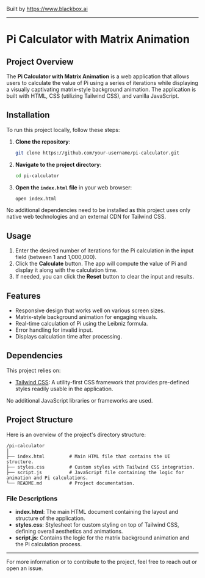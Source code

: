 
Built by https://www.blackbox.ai

---

# Pi Calculator with Matrix Animation

## Project Overview

The **Pi Calculator with Matrix Animation** is a web application that allows users to calculate the value of Pi using a series of iterations while displaying a visually captivating matrix-style background animation. The application is built with HTML, CSS (utilizing Tailwind CSS), and vanilla JavaScript.

## Installation

To run this project locally, follow these steps:

1. **Clone the repository**:
   ```bash
   git clone https://github.com/your-username/pi-calculator.git
   ```
2. **Navigate to the project directory**:
   ```bash
   cd pi-calculator
   ```
3. **Open the `index.html` file** in your web browser:
   ```bash
   open index.html
   ```

No additional dependencies need to be installed as this project uses only native web technologies and an external CDN for Tailwind CSS.

## Usage

1. Enter the desired number of iterations for the Pi calculation in the input field (between 1 and 1,000,000).
2. Click the **Calculate** button. The app will compute the value of Pi and display it along with the calculation time.
3. If needed, you can click the **Reset** button to clear the input and results.

## Features

- Responsive design that works well on various screen sizes.
- Matrix-style background animation for engaging visuals.
- Real-time calculation of Pi using the Leibniz formula.
- Error handling for invalid input.
- Displays calculation time after processing.

## Dependencies

This project relies on:
- [Tailwind CSS](https://tailwindcss.com/): A utility-first CSS framework that provides pre-defined styles readily usable in the application.

No additional JavaScript libraries or frameworks are used.

## Project Structure

Here is an overview of the project's directory structure:

```
/pi-calculator
│
├── index.html         # Main HTML file that contains the UI structure.
├── styles.css         # Custom styles with Tailwind CSS integration.
├── script.js          # JavaScript file containing the logic for animation and Pi calculations.
└── README.md          # Project documentation.
```

### File Descriptions

- **index.html**: The main HTML document containing the layout and structure of the application.
- **styles.css**: Stylesheet for custom styling on top of Tailwind CSS, defining overall aesthetics and animations.
- **script.js**: Contains the logic for the matrix background animation and the Pi calculation process.

---

For more information or to contribute to the project, feel free to reach out or open an issue.
